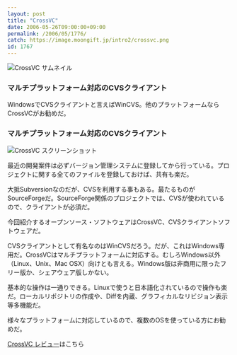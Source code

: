 ```yaml
---
layout: post
title: "CrossVC"
date: 2006-05-26T09:00:00+09:00
permalink: /2006/05/1776/
catch: https://image.moongift.jp/intro2/crossvc.png
id: 1767
---
```

 ![CrossVC サムネイル](https://image.moongift.jp/intro2/crossvc.t.png "CrossVC サムネイル")
  

### マルチプラットフォーム対応のCVSクライアント
  
WindowsでCVSクライアントと言えばWinCVS。他のプラットフォームならCrossVCがお勧めだ。  
<!--more-->  

### マルチプラットフォーム対応のCVSクライアント
  

![CrossVC スクリーンショット](https://image.moongift.jp/intro2/crossvc.png "CrossVC スクリーンショット")

  

最近の開発案件は必ずバージョン管理システムに登録してから行っている。プロジェクトに関する全てのファイルを登録しておけば、共有も楽だ。

  

大抵Subversionなのだが、CVSを利用する事もある。最たるものがSourceForgeだ。SourceForge関係のプロジェクトでは、CVSが使われているので、クライアントが必須だ。

  

今回紹介するオープンソース・ソフトウェアはCrossVC、CVSクライアントソフトウェアだ。

  

CVSクライアントとして有名なのはWinCVSだろう。だが、これはWindows専用だ。CrossVCはマルチプラットフォームに対応する。むしろWindows以外（Linux、Unix、Mac OSX）向けとも言える。Windows版は非商用に限ったフリー版か、シェアウェア版しかない。

  

基本的な操作は一通りできる。Linuxで使うと日本語化されているので操作も楽だ。ローカルリポジトリの作成や、Diffを内蔵、グラフィカルなリビジョン表示等多機能だ。

  

様々なプラットフォームに対応しているので、複数のOSを使っている方にお勧めだ。

  

[CrossVC レビュー](http://oss.moongift.jp/review/i-1780.html)はこちら

